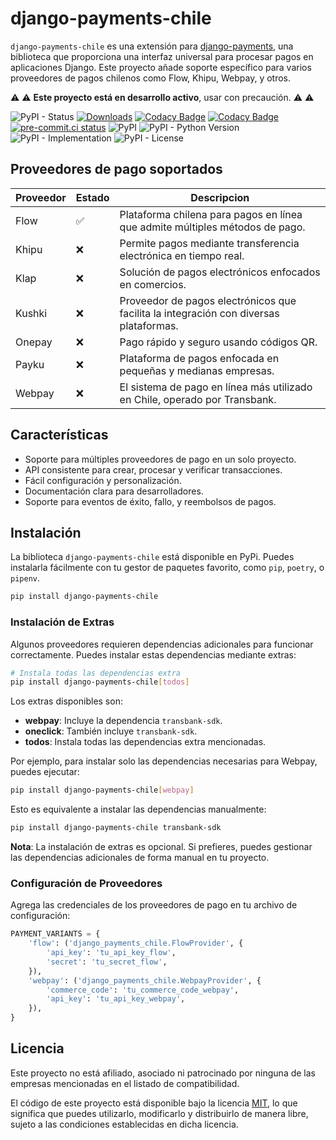# django-payments-chile

`django-payments-chile` es una extensión para [django-payments](https://github.com/jazzband/django-payments), una biblioteca que proporciona una interfaz universal para procesar pagos en aplicaciones Django. Este proyecto añade soporte específico para varios proveedores de pagos chilenos como Flow, Khipu, Webpay, y otros.

:warning: :warning: **Este proyecto está en desarrollo activo**, usar con precaución. :warning: :warning:

![PyPI - Status](https://img.shields.io/pypi/status/django-payments-chile)
[![Downloads](https://pepy.tech/badge/django-payments-chile)](https://pepy.tech/project/django-payments-chile)
[![Codacy Badge](https://app.codacy.com/project/badge/Grade/fde07768d1714b0b93c6addd5e13bb7f)](https://app.codacy.com/gh/mariofix/django-payments-chile/dashboard?utm_source=gh&utm_medium=referral&utm_content=&utm_campaign=Badge_grade)
[![Codacy Badge](https://app.codacy.com/project/badge/Coverage/7dc3c8d6fe844fdaa1de0cb86c242934)](https://app.codacy.com/gh/mariofix/django-payments-chile/dashboard?utm_source=gh&utm_medium=referral&utm_content=&utm_campaign=Badge_coverage)
[![pre-commit.ci status](https://results.pre-commit.ci/badge/github/mariofix/django-payments-chile/main.svg)](https://results.pre-commit.ci/latest/github/mariofix/django-payments-chile/main)
![PyPI](https://img.shields.io/pypi/v/django-payments-chile)
![PyPI - Python Version](https://img.shields.io/pypi/pyversions/django-payments-chile)
![PyPI - Implementation](https://img.shields.io/pypi/implementation/django-payments-chile)
![PyPI - License](https://img.shields.io/pypi/l/django-payments-chile)

## Proveedores de pago soportados

| Proveedor | Estado | Descripcion |
| --- | --- | --- |
| Flow | :white_check_mark: | Plataforma chilena para pagos en línea que admite múltiples métodos de pago. |
| Khipu | :x: | Permite pagos mediante transferencia electrónica en tiempo real. |
| Klap | :x: | Solución de pagos electrónicos enfocados en comercios. |
| Kushki | :x: | Proveedor de pagos electrónicos que facilita la integración con diversas plataformas. |
| Onepay | :x: | Pago rápido y seguro usando códigos QR. |
| Payku | :x: | Plataforma de pagos enfocada en pequeñas y medianas empresas. |
| Webpay | :x: | El sistema de pago en línea más utilizado en Chile, operado por Transbank. |

## Características

- Soporte para múltiples proveedores de pago en un solo proyecto.
- API consistente para crear, procesar y verificar transacciones.
- Fácil configuración y personalización.
- Documentación clara para desarrolladores.
- Soporte para eventos de éxito, fallo, y reembolsos de pagos.

## Instalación

La biblioteca `django-payments-chile` está disponible en PyPi. Puedes instalarla fácilmente con tu gestor de paquetes favorito, como `pip`, `poetry`, o `pipenv`.

```bash
pip install django-payments-chile
```

### Instalación de Extras

Algunos proveedores requieren dependencias adicionales para funcionar correctamente. Puedes instalar estas dependencias mediante extras:

```bash
# Instala todas las dependencias extra
pip install django-payments-chile[todos]
```

Los extras disponibles son:

- **webpay**: Incluye la dependencia `transbank-sdk`.
- **oneclick**: También incluye `transbank-sdk`.
- **todos**: Instala todas las dependencias extra mencionadas.

Por ejemplo, para instalar solo las dependencias necesarias para Webpay, puedes ejecutar:

```bash
pip install django-payments-chile[webpay]
```

Esto es equivalente a instalar las dependencias manualmente:

```bash
pip install django-payments-chile transbank-sdk
```

**Nota**: La instalación de extras es opcional. Si prefieres, puedes gestionar las dependencias adicionales de forma manual en tu proyecto.

### Configuración de Proveedores

Agrega las credenciales de los proveedores de pago en tu archivo de configuración:

```python
PAYMENT_VARIANTS = {
    'flow': ('django_payments_chile.FlowProvider', {
        'api_key': 'tu_api_key_flow',
        'secret': 'tu_secret_flow',
    }),
    'webpay': ('django_payments_chile.WebpayProvider', {
        'commerce_code': 'tu_commerce_code_webpay',
        'api_key': 'tu_api_key_webpay',
    }),
}
```

## Licencia

Este proyecto no está afiliado, asociado ni patrocinado por ninguna de las empresas mencionadas en el listado de compatibilidad.

El código de este proyecto está disponible bajo la licencia [MIT](LICENSE), lo que significa que puedes utilizarlo, modificarlo y distribuirlo de manera libre, sujeto a las condiciones establecidas en dicha licencia.
